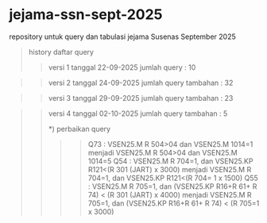 # jejama-ssn-sept-2025
repository untuk query dan tabulasi jejama Susenas September 2025


> history daftar query
>> versi 1
>> tanggal 22-09-2025
>> jumlah query : 10

>> versi 2
>> tanggal 24-09-2025
>> jumlah query tambahan : 32

>> versi 3
>> tanggal 29-09-2025
>> jumlah query tambahan : 23

>> versi 4
>> tanggal 02-10-2025
>> jumlah query tambahan : 5
>>
>> *) perbaikan query 
>>>> Q73 :  VSEN25.M R 504>04 dan  VSEN25.M 1014=1 menjadi  VSEN25.M R 504>04 dan  VSEN25.M 1014=5
>>>> Q54 : VSEN25.M R 704=1, dan VSEN25.KP R121<(R 301 (JART) x 3000) menjadi VSEN25.M R 704=1, dan VSEN25.KP R121<(R 704= 1 x 1500)
>>>> Q55 : VSEN25.M R 705=1, dan (VSEN25.KP R16+R 61+ R 74) < (R 301 (JART) x 4000) menjadi VSEN25.M R 705=1, dan (VSEN25.KP R16+R 61+ R 74) < (R 705=1 x 3000)
